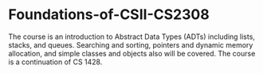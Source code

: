 # Foundations-of-CSII-CS2308
The course is an introduction to Abstract Data Types (ADTs) including lists, stacks, and queues. Searching and sorting, pointers and dynamic memory allocation, and simple classes and objects also will be covered. The course is a continuation of CS 1428.
